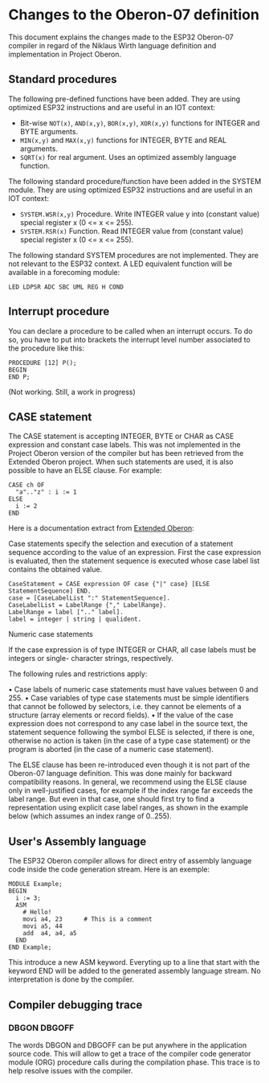 # Changes to the Oberon-07 definition

This document explains the changes made to the ESP32 Oberon-07 compiler in regard of the Niklaus Wirth language definition and implementation in Project Oberon.

## Standard procedures

The following pre-defined functions have been added. They are using optimized ESP32 instructions and are useful in an IOT context:

- Bit-wise `NOT(x)`, `AND(x,y)`, `BOR(x,y)`, `XOR(x,y)` functions for INTEGER and BYTE arguments.
- `MIN(x,y)` and `MAX(x,y)` functions for INTEGER, BYTE and REAL arguments.
- `SQRT(x)` for real argument. Uses an optimized assembly language function.

The following standard procedure/function have been added
in the SYSTEM module. They are using optimized ESP32 instructions and are useful in an IOT context:

- `SYSTEM.WSR(x,y)` Procedure. Write INTEGER value y into (constant value) special register x (0 <= x <= 255).
- `SYSTEM.RSR(x)` Function. Read INTEGER value from (constant value) special register x (0 <= x <= 255).

The following standard SYSTEM procedures are not implemented. They are not relevant to the ESP32 context. A LED equivalent function will be available in a forecoming module:

```Oberon
LED LDPSR ADC SBC UML REG H COND
```

## Interrupt procedure

You can declare a procedure to be called when an interrupt occurs. To do so, you have to put into brackets the interrupt level number associated to the procedure like this:

```Oberon
PROCEDURE [12] P();
BEGIN
END P;
```

(Not working. Still, a work in progress)

## CASE statement

The CASE statement is accepting INTEGER, BYTE or CHAR as CASE expression and constant case labels. This was not implemented in the Project Oberon version of the compiler but has been retrieved from the Extended Oberon project. When such statements are used, it is also possible to have an ELSE clause. For example:

```Oberon
CASE ch OF
  "a".."z" : i := 1
ELSE
  i := 2
END
```

Here is a documentation extract from [Extended Oberon](https://github.com/andreaspirklbauer/Oberon-extended/blob/master/Documentation/The-Revised-Oberon2-Programming-Language.pdf):

Case statements specify the selection and execution of a statement sequence according to the value of an expression. First the case expression is evaluated, then the statement sequence is executed whose case label list contains the obtained value.

```
CaseStatement = CASE expression OF case {"|" case} [ELSE StatementSequence] END. 
case = [CaseLabelList ":" StatementSequence].
CaseLabelList = LabelRange {"," LabelRange}.
LabelRange = label [".." label].
label = integer | string | qualident.
```

Numeric case statements

If the case expression is of type INTEGER or CHAR, all case labels must be integers or single- character strings, respectively.

The following rules and restrictions apply:

• Case labels of numeric case statements must have values between 0 and 255.
• Case variables of type case statements must be simple identifiers that cannot be followed by selectors, i.e. they cannot be elements of a structure (array elements or record fields).
• If the value of the case expression does not correspond to any case label in the source text, the statement sequence following the symbol ELSE is selected, if there is one, otherwise no action is taken (in the case of a type case statement) or the program is aborted (in the case of a numeric case statement).

The ELSE clause has been re-introduced even though it is not part of the Oberon-07 language definition. This was done mainly for backward compatibility reasons. In general, we recommend using the ELSE clause only in well-justified cases, for example if the index range far exceeds the label range. But even in that case, one should first try to find a representation using explicit case label ranges, as shown in the example below (which assumes an index range of 0..255).

## User's Assembly language 

The ESP32 Oberon compiler allows for direct entry of assembly language code inside the code generation stream. Here is an exemple:

```Oberon
MODULE Example;
BEGIN
  i := 3;
  ASM
    # Hello!
    movi a4, 23      # This is a comment
    movi a5, 44
    add  a4, a4, a5
  END
END Example;
```

This introduce a new ASM keyword. Everyting up to a line that start with the keyword END will be added to the generated assembly language stream. No interpretation is done by the compiler. 

## Compiler debugging trace

### DBGON DBGOFF

The words DBGON and DBGOFF can be put anywhere in the application source code. This will allow to get a trace of the compiler code generator module (ORG) procedure calls during the compilation phase. This trace is to help resolve issues with the compiler.
